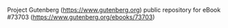 Project Gutenberg (https://www.gutenberg.org) public repository for eBook #73703 (https://www.gutenberg.org/ebooks/73703)

